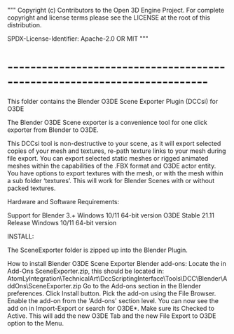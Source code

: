 """
Copyright (c) Contributors to the Open 3D Engine Project.
For complete copyright and license terms please see the LICENSE at the root of this distribution.

SPDX-License-Identifier: Apache-2.0 OR MIT
"""
# -------------------------------------------------------------------------

This folder contains the Blender O3DE Scene Exporter Plugin (DCCsi) for O3DE

The Blender O3DE Scene exporter is a convenience tool
for one click exporter from Blender to O3DE.

This DCCsi tool is non-destructive to your scene,
as it will export selected copies of your mesh and textures,
re-path texture links to your mesh during file export.
You can export selected static meshes or rigged animated
meshes within the capabilities of the .FBX format and O3DE
actor entity.
You have options to export textures with the mesh,
or with the mesh within a sub folder ‘textures’.
This will work for Blender Scenes with or without packed textures.

Hardware and Software Requirements:

Support for Blender 3.+ Windows 10/11 64-bit version
O3DE Stable 21.11 Release Windows 10/11 64-bit version


INSTALL:

The SceneExporter folder is zipped up into the Blender Plugin.

How to install Blender O3DE Scene Exporter Blender add-ons:
    Locate the in Add-Ons SceneExporter.zip, this should be located in:
    AtomLyIntegration\TechnicalArt\DccScriptingInterface\Tools\DCC\Blender\AddOns\SceneExporter.zip
    Go to the Add-ons section in the Blender preferences.
    Click Install button.
    Pick the add-on using the File Browser.
    Enable the add-on from the 'Add-ons' section level.
    You can now see the add on in Import-Export or search for O3DE*.
    Make sure its Checked to Active.
    This will add the new O3DE Tab and the new File Export to O3DE option to the Menu.